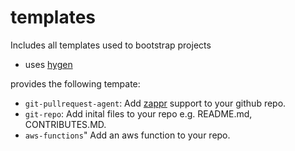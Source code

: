 # templates

Includes all templates used to bootstrap projects 

- uses [hygen](http://www.hygen.io/quick-start)

provides the following tempate:

- `git-pullrequest-agent`: Add [zappr](https://zappr.opensource.zalan.do/login) support to your github repo.
- `git-repo`: Add inital files to your repo e.g. README.md, CONTRIBUTES.MD.
- `aws-functions`" Add an aws function to your repo.

